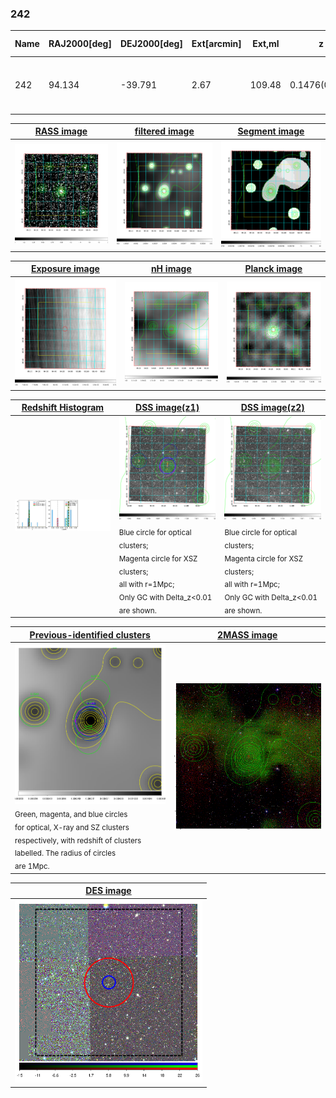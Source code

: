 <div STYLE="page-break-after: always;"></div>

### 242

|Name|RAJ2000[deg]|DEJ2000[deg] |Ext[arcmin]| Ext,ml | z | z_src| C|GC(XSZ,Delta_z<0.01)| GC(OPT,Delta_z<0.01)|GC| R_sig[arcmin] | R500[arcmin] | R500[Mpc]| CRsig[c/s] | CR500[c/s] |L500[1E44 erg/s]|F500[1E-12 erg/s/cm^2]| M500[1E14 Msun]|Tx[keV]|Cnt_sig|Beta|Rc[arcmin]|Comment|Alias|
|---|---|---|---|---|---|------|---|--------|---------|----------|---|---|---|---|---|---|---|---|---|---|---|---|---|---|
|242| 94.134| -39.791| 2.67| 109.48| 0.1476(0.007)| z1, z_xsz| B| MCXC, PSZ2, Tar| A, N, W| A, MCXC, N, PSZ2, Tar, W| 8.800| 7.016| 1.086| 0.233(0.032)| 0.226(0.031)| 2.411(0.134)| 4.103(0.228)| 4.20(0.11)| 5.44(0.09)| 212.9| 0.806(-0.112+0.120)| 3.333(-0.736+0.684)| -| k332|

|[RASS image](../image/242/242_img.pdf)|[filtered image](../image/242/242_fil.pdf)|[Segment image](../image/242/242_seg.pdf)|
|-------------------|--------------------|-------------------|
| <img src="../image/242/242_img.png" width="300">  | <img src="../image/242/242_fil.png" width="300">   | <img src="../image/242/242_seg.png" width="300">  |

|[Exposure image](../image/242/242_mex.pdf)| [nH image](../image/242/242_nh.pdf)| [Planck image](../image/242/242_p.pdf)|
|-------------------|--------------------|-------------------|
|<img src="../image/242/242_mex.png" width="300">   | <img src="../image/242/242_nh.png" width="300">    | <img src="../image/242/242_p.png" width="300"> |

|[Redshift Histogram](../image/242/242_zg.pdf) | [DSS image(z1)](../image/242/242_dss_z1.pdf)      |  [DSS image(z2)](../image/242/242_dss_z2.pdf)    |
|-------------------|--------------------|-------------------|
|<img src="../image/242/242_zg.png" width="300"> |<img src="../image/242/242_dss_z1.png" width="300"> <sub><br>Blue circle for optical clusters; <br>Magenta circle for XSZ clusters; <br>all with r=1Mpc; <br>Only GC with Delta_z<0.01 are shown. </sub>| <img src="../image/242/242_dss_z2.png" width="300"><sub><br>Blue circle for optical clusters; <br>Magenta circle for XSZ clusters; <br>all with r=1Mpc; <br>Only GC with Delta_z<0.01 are shown. </sub> |

|[Previous-identified clusters](../image/242/242_gc.pdf) | [2MASS image](../image/242/242_2mass.pdf)      |
|-------------------|-------------------|
|<img src=../image/242/242_gc.png width="300"> <br><sub>Green, magenta, and blue circles <br>for optical, X-ray and SZ clusters <br>respectively, with redshift of clusters <br>labelled. The radius of circles <br>are 1Mpc.</sub>|<img src="../image/242/242_2mass.png" width="300">  |

|[DES image](../image/242/242_des.pdf)   |
|-------------------|
| <img src="../image/242/242_des.png" width="300">  |
